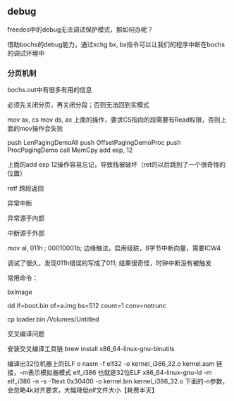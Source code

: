 ## debug

freedos中的debug无法调试保护模式，那如何办呢？

借助bochs的debug能力，通过xchg bx, bx指令可以让我们的程序中断在bochs的调试环境中

### 分页机制

bochs.out中有很多有用的信息

必须先关闭分页，再关闭分段；否则无法回到实模式

mov ax, cs
mov ds, ax
上面的操作，要求CS指向的段需要有Read权限，否则上面的mov操作会失败

push LenPagingDemoAll
push OffsetPagingDemoProc
push ProcPagingDemo
call MemCpy
add esp, 12

上面的add esp 12操作容易忘记，导致栈被破坏（ret的以后跳到了一个很奇怪的位置）

retf 跨段返回

异常中断

异常源于内部

中断源于外部


mov al, 011h ; 00010001b; 边缘触法，启用级联，8字节中断向量，需要ICW4

调试了很久，发现011h错误的写成了011;
结果很奇怪，时钟中断没有被触发

常用命令：

bximage

dd if=boot.bin of=a.img bs=512 count=1 conv=notrunc

cp loader.bin /Volumes/Untitled

交叉编译问题

安装交叉编译工具链
brew install x86_64-linux-gnu-binutils

编译出32位机器上的ELF o
nasm -f elf32 -o kernel_i386_32.o kernel.asm
链接，-m表示模拟器模式 elf_i386 也就是32位ELF
x86_64-linux-gnu-ld -m elf_i386 -n -s -Ttext 0x30400 -o kernel.bin kernel_i386_32.o
下面的-n参数，会忽略4k对齐要求，大幅降低elf文件大小【耗费半天】


